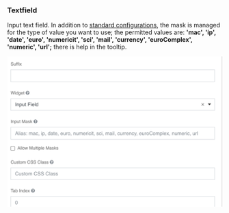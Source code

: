 ### Textfield
Input text field. In addition to [standard configurations](../../base.md#the-following-properties-are-managed-in-the-components), the mask is managed for the type of value you want to use; the permitted values ​​are: **'mac', 'ip', 'date', 'euro', 'numericit', 'sci', 'mail', 'currency', 'euroComplex', 'numeric', 'url';** there is help in the tooltip.

![textfield](../../../img/componenti/base/textfield_img1.png "textfield")


